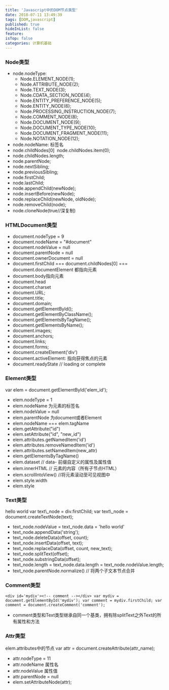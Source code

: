 ```yaml
---
title: 'Javascript中的DOM节点类型'
date: 2018-07-11 13:49:39
tags: [DOM,javascript]
published: true
hideInList: false
feature: 
isTop: false
categories: 计算机基础
---
```


### Node类型

*   node.nodeType:
    *   Node.ELEMENT_NODE(1);
    *   Node.ATTRIBUTE_NODE(2);
    *   Node.TEXT_NODE(3);
    *   Node.CDATA\_SECTION\_NODE(4);
    *   Node.ENTITY\_PREFERENCE\_NODE(5);
    *   Node.ENTITY_NODE(6);
    *   Node.PROCESSING\_INSTRUCTION\_NODE(7);
    *   Node.COMMENT_NODE(8);
    *   Node.DOCUMENT_NODE(9);
    *   Node.DOCUMENT\_TYPE\_NODE(10);
    *   Node.DOCUMENT\_FRAGMENT\_NODE(11);
    *   Node.NOTATION_NODE(12);
*   node.nodeName: 标签名
*   node.childNodes\[0\]  node.childNodes.item(0);
*   node.childNodes.length;
*   node.parentNode;
*   node.nextSibling;
*   node.previousSibling;
*   node.firstChild;
*   node.lastChild;
*   node.appendChild(newNode);
*   node.insertBefore(newNode);
*   node.replaceChild(newNode, oldNode);
*   node.removeChild(node);
*   node.cloneNode(true//深复制)

### HTMLDocument类型

*   document.nodeType = 9
*   document.nodeName = "#document"
*   document.nodeValue = null
*   document.parentNode = null
*   document.ownerDocument = null
*   document.firstChild === document.childNodes\[0\] === document.documentElement 都指向<html>元素
*   document.body指向<body>元素
*   document.head
*   document.charset
*   document.URL;
*   document.title;
*   document.domain;
*   document.getElementById();
*   document.getElementByClassName();
*   document.getElementsByTagName();
*   document.getElementsByName();
*   document.images;
*   document.anchors;
*   document.links;
*   document.forms;
*   document.createElement('div')
*   document.activeElement: 指向获得焦点的元素
*   document.readyState // loading or complete

### Element类型

var elem = document.getElementById('elem_id');

*   elem.nodeType = 1
*   elem.nodeName 为元素的标签名
*   elem.nodeValue = null
*   elem.parentNode 为document或者Element
*   elem.nodeName === elem.tagName
*   elem.getAttribute("id")
*   elem.setAttribute("id", "new_id")
*   elem.attributes.getNamedItem('id')
*   elem.attributes.removeNamedItem('id')
*   elem.attributes.setNamedItem(new_attr)
*   elem.getElementsByTagName()
*   elem.dataset // data- 前缀自定义的属性及属性值
*   elem.innerHTML // 元素的内容（所有子节点HTML）
*   elem.scrollIntoView() //将元素滚动至可见视图中
*   elem.style.width
*   elem.style

### Text类型

<div>hello world</dev> var text\_node = div.firstChild; var text\_node = document.createTextNode(text);

*   text\_node.nodeValue = text\_node.data = 'hello world'
*   text_node.appendData('string');
*   text_node.deleteData(offset, count);
*   text_node.insertData(offset, text);
*   text\_node.replaceData(offset, count, new\_text);
*   text_node.splitText(offset);
*   text_node.substringData(offset);
*   text\_node.length = text\_node.data.length = text_node.nodeValue.length;
*   text_node.parentNode.normalize() // 将两个子文本节点合并

### Comment类型

    <div id='mydiv'><!-- comment --></div> var mydiv = document.getElementById('mydiv'); var comment = mydiv.firstChild; var comment = document.createComment('comment');

*   comment类型和Text类型继承自同一个基类，拥有除splitText之外Text的所有属性和方法

### Attr类型

elem.attributes中的节点 var attr = document.createAttribute(attr_name);

*   attr.nodeType = 11
*   attr.nodeName 属性名
*   attr.nodeValue 属性值
*   attr.parentNode = null
*   elem.setAttributeNode(attr);